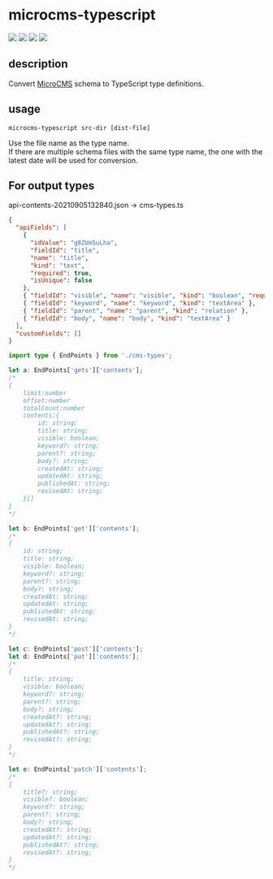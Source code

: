 # microcms-typescript

[![](https://img.shields.io/npm/l/microcms-typescript)](https://www.npmjs.com/package/microcms-typescript)
[![](https://img.shields.io/npm/v/microcms-typescript)](https://www.npmjs.com/package/microcms-typescript)
[![](https://img.shields.io/npm/dw/microcms-typescript)](https://www.npmjs.com/package/microcms-typescript)
[![](https://deepwiki.com/badge.svg)](https://deepwiki.com/SoraKumo001/microcms-typescript)

## description

Convert [MicroCMS](https://microcms.io/) schema to TypeScript type definitions.

## usage

`microcms-typescript src-dir [dist-file]`

Use the file name as the type name.  
If there are multiple schema files with the same type name, the one with the latest date will be used for conversion.

## For output types

api-contents-20210905132840.json -> cms-types.ts

```json
{
  "apiFields": [
    {
      "idValue": "g8ZUm5uLha",
      "fieldId": "title",
      "name": "title",
      "kind": "text",
      "required": true,
      "isUnique": false
    },
    { "fieldId": "visible", "name": "visible", "kind": "boolean", "required": true },
    { "fieldId": "keyword", "name": "keyword", "kind": "textArea" },
    { "fieldId": "parent", "name": "parent", "kind": "relation" },
    { "fieldId": "body", "name": "body", "kind": "textArea" }
  ],
  "customFields": []
}
```

```ts
import type { EndPoints } from './cms-types';

let a: EndPoints['gets']['contents'];
/*
{
    limit:number
    offset:number
    totalCount:number
    contents:{
        id: string;
        title: string;
        visible: boolean;
        keyword?: string;
        parent?: string;
        body?: string;
        createdAt: string;
        updatedAt: string;
        publishedAt: string;
        revisedAt: string;
    }[]
}
*/

let b: EndPoints['get']['contents'];
/*
{
    id: string;
    title: string;
    visible: boolean;
    keyword?: string;
    parent?: string;
    body?: string;
    createdAt: string;
    updatedAt: string;
    publishedAt: string;
    revisedAt: string;
}
*/

let c: EndPoints['post']['contents'];
let d: EndPoints['put']['contents'];
/*
{
    title: string;
    visible: boolean;
    keyword?: string;
    parent?: string;
    body?: string;
    createdAt?: string;
    updatedAt?: string;
    publishedAt?: string;
    revisedAt?: string;
}
*/

let e: EndPoints['patch']['contents'];
/*
{
    title?: string;
    visible?: boolean;
    keyword?: string;
    parent?: string;
    body?: string;
    createdAt?: string;
    updatedAt?: string;
    publishedAt?: string;
    revisedAt?: string;
}
*/
```
